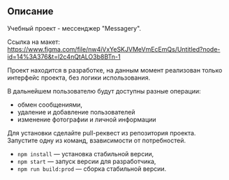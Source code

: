 ## Описание

Учебный проект - мессенджер "Messagery". 

Ссылка на макет: https://www.figma.com/file/nw4iVxYeSKJVMeVmEcEmQs/Untitled?node-id=14%3A376&t=l2c4nQtALO3b8BTn-1

Проект находится в разработке, на данным момент реализован только интерфейс проекта, без логики использования.

В дальнейшем пользователю будут доступны разные операции: 
- обмен сообщениями, 
- удаление и добавление пользователей
- изменение фотографии и личной информации

Для установки сделайте pull-реквест из репозитория проекта. Запустите одну из команд, взависимости от потребностей.

- `npm install` — установка стабильной версии,
- `npm start` — запуск версии для разработчика,
- `npm run build:prod` — сборка стабильной версии.

